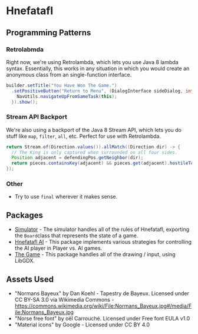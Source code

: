 # Hnefatafl

## Programming Patterns
### Retrolabmda
Right now, we're using Retrolambda, which lets you use Java 8 lambda syntax. Essentially, this works in any situation in which you would create an anonymous class from an single-function interface.
```java
builder.setTitle("You Have Won The Game.")
  .setPositiveButton("Return to Menu", (DialogInterface sideDialog, int which) -> {
    NavUtils.navigateUpFromSameTask(this);
  }).show();
```
### Stream API Backport
We're also using a backport of the Java 8 Stream API, which lets you do stuff like `map`, `filter`, `all`, etc. Perfect for use with Retrolambda.
```java
return Stream.of(Direction.values()).allMatch((Direction dir) -> {
  // The King is only captured when surrounded on all four sides.
  Position adjacent = defendingPos.getNeighbor(dir);
  return pieces.containsKey(adjacent) && pieces.get(adjacent).hostileTo(piece);
});
```

### Other
- Try to use `final` wherever it makes sense.

## Packages
- [Simulator](./app/src/main/java/net/varunramesh/hnefatafl/simulator) - The simulator handles all of the rules of Hnefatafl, exporting the `Board`class that represents the state of a game.
- [Hnefatafl AI](./app/src/main/java/net/varunramesh/hnefatafl/ai) - This package implements various strategies for controlling the AI player in Player vs. AI games.
- [The Game](./app/src/main/java/net/varunramesh/hnefatafl/game) - This package handles all of the drawing / input, using LibGDX.

## Assets Used
- "Normans Bayeux" by Dan Koehl - Tapestry de Bayeux. Licensed under CC BY-SA 3.0 via Wikimedia Commons - https://commons.wikimedia.org/wiki/File:Normans_Bayeux.jpg#/media/File:Normans_Bayeux.jpg
- "Norse free font" by oël Carrouché. Licensed under Free font EULA v1.0
- "Material icons" by Google - Licensed under CC BY 4.0
